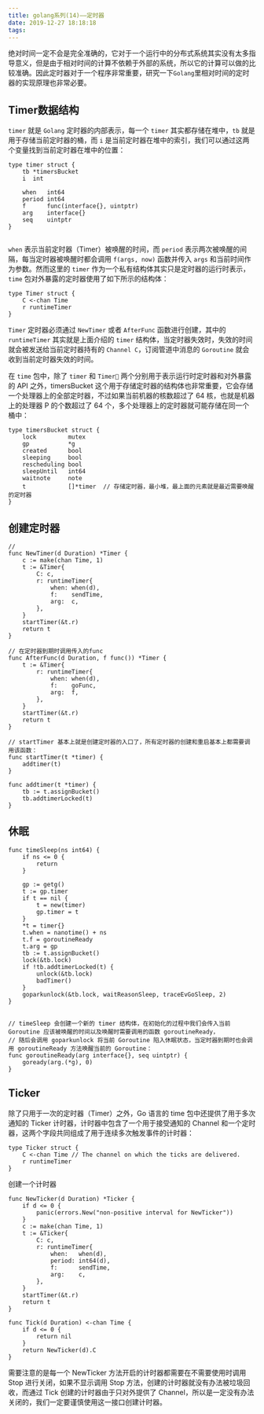 ```yaml
---
title: golang系列(14)——定时器
date: 2019-12-27 18:18:18
tags:
---
```


绝对时间一定不会是完全准确的，它对于一个运行中的分布式系统其实没有太多指导意义，但是由于相对时间的计算不依赖于外部的系统，所以它的计算可以做的比较准确。因此定时器对于一个程序非常重要，研究一下`Golang`里相对时间的定时器的实现原理也非常必要。


<!-- more -->

## Timer数据结构

`timer` 就是 `Golang` 定时器的内部表示，每一个 `timer` 其实都存储在堆中，`tb` 就是用于存储当前定时器的桶，而 `i` 是当前定时器在堆中的索引，我们可以通过这两个变量找到当前定时器在堆中的位置：

```golang
type timer struct {
	tb *timersBucket
	i  int

	when   int64
	period int64
	f      func(interface{}, uintptr)
	arg    interface{}
	seq    uintptr
}


```

`when` 表示当前定时器（Timer）被唤醒的时间，而 `period` 表示两次被唤醒的间隔，每当定时器被唤醒时都会调用 `f(args, now)` 函数并传入 `args` 和当前时间作为参数。然而这里的 `timer` 作为一个私有结构体其实只是定时器的运行时表示，`time` 包对外暴露的定时器使用了如下所示的结构体：

```golang
type Timer struct {
	C <-chan Time
	r runtimeTimer
}
```

`Timer` 定时器必须通过 `NewTimer` 或者 `AfterFunc` 函数进行创建，其中的 `runtimeTimer` 其实就是上面介绍的 `timer` 结构体，当定时器失效时，失效的时间就会被发送给当前定时器持有的 `Channel C`，订阅管道中消息的 `Goroutine` 就会收到当前定时器失效的时间。

在 `time` 包中，除了 `timer` 和 `Timer` 两个分别用于表示运行时定时器和对外暴露的 API 之外，timersBucket 这个用于存储定时器的结构体也非常重要，它会存储一个处理器上的全部定时器，不过如果当前机器的核数超过了 64 核，也就是机器上的处理器 P 的个数超过了 64 个，多个处理器上的定时器就可能存储在同一个桶中：

```golang
type timersBucket struct {
	lock         mutex
	gp           *g
	created      bool
	sleeping     bool
	rescheduling bool
	sleepUntil   int64
	waitnote     note
	t            []*timer  // 存储定时器，最小堆，最上面的元素就是最近需要唤醒的定时器
}
```

## 创建定时器

```golang
// 
func NewTimer(d Duration) *Timer {
	c := make(chan Time, 1)
	t := &Timer{
		C: c,
		r: runtimeTimer{
			when: when(d),
			f:    sendTime,
			arg:  c,
		},
	}
	startTimer(&t.r)
	return t
}

// 在定时器到期时调用传入的func
func AfterFunc(d Duration, f func()) *Timer {
	t := &Timer{
		r: runtimeTimer{
			when: when(d),
			f:    goFunc,
			arg:  f,
		},
	}
	startTimer(&t.r)
	return t
}

// startTimer 基本上就是创建定时器的入口了，所有定时器的创建和重启基本上都需要调用该函数：
func startTimer(t *timer) {
	addtimer(t)
}

func addtimer(t *timer) {
	tb := t.assignBucket()
	tb.addtimerLocked(t)
}

```


## 休眠

```golang
func timeSleep(ns int64) {
	if ns <= 0 {
		return
	}

	gp := getg()
	t := gp.timer
	if t == nil {
		t = new(timer)
		gp.timer = t
	}
	*t = timer{}
	t.when = nanotime() + ns
	t.f = goroutineReady
	t.arg = gp
	tb := t.assignBucket()
	lock(&tb.lock)
	if !tb.addtimerLocked(t) {
		unlock(&tb.lock)
		badTimer()
	}
	goparkunlock(&tb.lock, waitReasonSleep, traceEvGoSleep, 2)
}


// timeSleep 会创建一个新的 timer 结构体，在初始化的过程中我们会传入当前 Goroutine 应该被唤醒的时间以及唤醒时需要调用的函数 goroutineReady，
// 随后会调用 goparkunlock 将当前 Goroutine 陷入休眠状态，当定时器到期时也会调用 goroutineReady 方法唤醒当前的 Goroutine：
func goroutineReady(arg interface{}, seq uintptr) {
	goready(arg.(*g), 0)
}
```


## Ticker

除了只用于一次的定时器（Timer）之外，Go 语言的 time 包中还提供了用于多次通知的 Ticker 计时器，计时器中包含了一个用于接受通知的 Channel 和一个定时器，这两个字段共同组成了用于连续多次触发事件的计时器：

```golang
type Ticker struct {
	C <-chan Time // The channel on which the ticks are delivered.
	r runtimeTimer
}
```

创建一个计时器

```golang
func NewTicker(d Duration) *Ticker {
	if d <= 0 {
		panic(errors.New("non-positive interval for NewTicker"))
	}
	c := make(chan Time, 1)
	t := &Ticker{
		C: c,
		r: runtimeTimer{
			when:   when(d),
			period: int64(d),
			f:      sendTime,
			arg:    c,
		},
	}
	startTimer(&t.r)
	return t
}

func Tick(d Duration) <-chan Time {
	if d <= 0 {
		return nil
	}
	return NewTicker(d).C
}
```

需要注意的是每一个 NewTicker 方法开启的计时器都需要在不需要使用时调用 Stop 进行关闭，如果不显示调用 Stop 方法，创建的计时器就没有办法被垃圾回收，而通过 Tick 创建的计时器由于只对外提供了 Channel，所以是一定没有办法关闭的，我们一定要谨慎使用这一接口创建计时器。